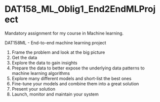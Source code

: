 # DAT158_ML_Oblig1_End2EndMLProject
Mandatory assignment for my course in Machine learning. 

DAT158ML - End-to-end machine learning project

1. Frame the problem and look at the big picture
2. Get the data
3. Explore the data to gain insights
4. Prepare the data to better expose the underlying data patterns to machine learning algorithms
5. Explore many different models and short-list the best ones
6. Fine-tune your models and combine them into a great solution
7. Present your solution
8. Launch, monitor and maintain your system
